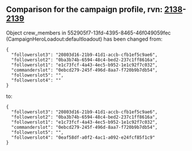 ## Comparison for the campaign profile, rvn: [2138](https://github.com/PRO100KatYT/FortniteProfileRevisions/tree/main/profiles/campaign/2138%20campaign.json)-[2139](https://github.com/PRO100KatYT/FortniteProfileRevisions/tree/main/profiles/campaign/2139%20campaign.json)

Object crew_members in 552905f7-13fd-4395-8465-46f049059fec (CampaignHeroLoadout:defaultloadout) has been changed from:

```
{
  "followerslot3": "20803d16-21b9-41d1-accb-cfb1ef5c9ae6",
  "followerslot2": "0ba3b74b-6594-48c4-bed2-237c1ff8616a",
  "followerslot1": "e1c73fcf-4a43-4ec5-b952-1e1c92f7c032",
  "commanderslot": "0ebcd279-245f-496d-8aa7-f720b9b7db54",
  "followerslot5": "",
  "followerslot4": ""
}
```

to:

```
{
  "followerslot3": "20803d16-21b9-41d1-accb-cfb1ef5c9ae6",
  "followerslot2": "0ba3b74b-6594-48c4-bed2-237c1ff8616a",
  "followerslot1": "e1c73fcf-4a43-4ec5-b952-1e1c92f7c032",
  "commanderslot": "0ebcd279-245f-496d-8aa7-f720b9b7db54",
  "followerslot5": "",
  "followerslot4": "0eaf58df-a0f2-4ac1-a092-e24fcf85f1c9"
}
```

<br><br>
